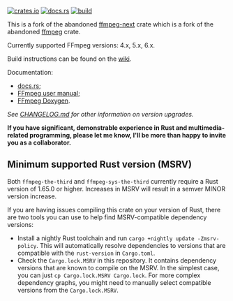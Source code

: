 [![crates.io](https://img.shields.io/crates/v/ffmpeg-the-third.svg)](https://crates.io/crates/ffmpeg-the-third)
[![docs.rs](https://docs.rs/ffmpeg-the-third/badge.svg)](https://docs.rs/ffmpeg-the-third/)
[![build](https://github.com/shssoichiro/ffmpeg-the-third/workflows/build/badge.svg)](https://github.com/shssoichiro/ffmpeg-the-third/actions)

This is a fork of the abandoned [ffmpeg-next](https://crates.io/crates/ffmpeg-next) crate which is a fork of the abandoned [ffmpeg](https://crates.io/crates/ffmpeg) crate.

Currently supported FFmpeg versions: 4.x, 5.x, 6.x.

Build instructions can be found on the [wiki](https://github.com/zmwangx/rust-ffmpeg/wiki/Notes-on-building).

Documentation:

- [docs.rs](https://docs.rs/ffmpeg-the-third/);
- [FFmpeg user manual](https://ffmpeg.org/ffmpeg-all.html);
- [FFmpeg Doxygen](https://ffmpeg.org/doxygen/trunk/).

_See [CHANGELOG.md](CHANGELOG.md) for other information on version upgrades._

**If you have significant, demonstrable experience in Rust and multimedia-related programming, please let me know, I'll be more than happy to invite you as a collaborator.**

## Minimum supported Rust version (MSRV)

Both `ffmpeg-the-third` and `ffmpeg-sys-the-third` currently require a Rust version of 1.65.0 or higher. Increases in MSRV will result in a semver MINOR version increase.

If you are having issues compiling this crate on your version of Rust, there are two tools you can use to help find MSRV-compatible dependency versions:

- Install a nightly Rust toolchain and run `cargo +nightly update -Zmsrv-policy`. This will automatically resolve dependencies to versions that are compatible with the `rust-version` in `Cargo.toml`.
- Check the `Cargo.lock.MSRV` in this repository. It contains dependency versions that are known to compile on the MSRV. In the simplest case, you can just `cp Cargo.lock.MSRV Cargo.lock`. For more complex dependency graphs, you might need to manually select compatible versions from the `Cargo.lock.MSRV`.
